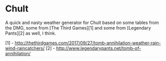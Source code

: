 # Chult

A quick and nasty weather generator for Chult based on some tables from the DMG, some from [The Third Games][1]
and some from [Legendary Pants][2] as well, I think.

[1] - http://thethirdgames.com/2017/09/27/tomb-annihilation-weather-rain-wind-raincatchers/
[2] - http://www.legendarypants.net/tomb-of-annihilation/
